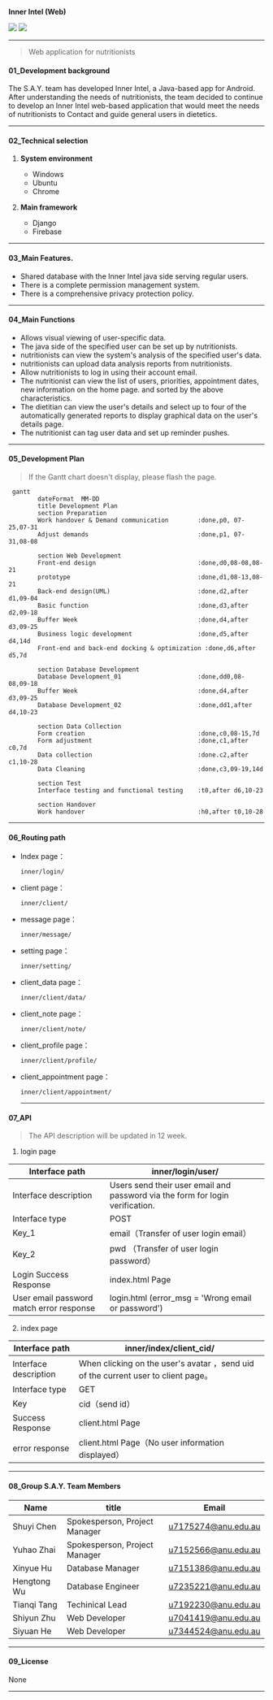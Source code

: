 **Inner Intel (Web)**

[![](https://img.shields.io/badge/InnerIntel_Web-V1.0.0-blue.svg)]()  [![](https://img.shields.io/badge/Landing_Page-URL-green.svg)](https://personalisednutrition.github.io) 

---

> Web application for nutritionists

#### 01_Development background

The S.A.Y. team has developed Inner Intel, a Java-based app for Android.
After understanding the needs of nutritionists, the team decided to continue to develop an Inner Intel web-based application that would meet the needs of nutritionists to Contact and guide general users in dietetics.

---

#### 02_Technical selection

1. **System environment**
   - Windows
   - Ubuntu
   - Chrome
   
2. **Main framework**
   - Django
   - Firebase

---

#### 03_Main Features.

- Shared database with the Inner Intel java side serving regular users.
- There is a complete permission management system.
- There is a comprehensive privacy protection policy.

---

#### 04_Main Functions

- Allows visual viewing of user-specific data.
- The java side of the specified user can be set up by nutritionists.
- nutritionists can view the system's analysis of the specified user's data.
- nutritionists can upload data analysis reports from nutritionists.
- Allow nutritionists to log in using their account email.
-  The nutritionist can view the list of users, priorities, appointment dates, new information on the home page. and sorted by the above characteristics.
- The dietitian can view the user's details and select up to four of the automatically generated reports to display graphical data on the user's details page.
- The nutritionist can tag user data and set up reminder pushes.

---



#### 05_Development Plan

> If the Gantt chart doesn't display, please flash the page.

```mermaid
 gantt 
        dateFormat  MM-DD
        title Development Plan 
        section Preparation
        Work handover & Demand communication		:done,p0, 07-25,07-31
        Adjust demands                          	:done,p1, 07-31,08-08
        
        section Web Development 
        Front-end design                        	:done,d0,08-08,08-21
        prototype                                   :done,d1,08-13,08-21
        Back-end design(UML)						:done,d2,after d1,09-04
        Basic function								:done,d3,after d2,09-18
        Buffer Week									:done,d4,after d3,09-25
        Business logic development					:done,d5,after d4,14d
        Front-end and back-end docking & optimization :done,d6,after d5,7d
        
        section Database Development 
        Database Development_01						:done,dd0,08-08,09-18
        Buffer Week									:done,d4,after d3,09-25
        Database Development_02						:done,dd1,after d4,10-23
        
        section Data Collection
        Form creation								:done,c0,08-15,7d
        Form adjustment								:done,c1,after c0,7d
        Data collection								:done.c2,after c1,10-28
        Data Cleaning								:done,c3,09-19,14d
        
        section Test
        Interface testing and functional testing 	:t0,after d6,10-23
        
        section Handover
      	Work handover								:h0,after t0,10-28
```

---



#### 06_Routing path

- Index page：

  ```
  inner/login/  
  ```

- client page：

  ```
  inner/client/  
  ```

- message page：

  ```
  inner/message/  
  ```

- setting page：

  ```
  inner/setting/  
  ```

- client_data page：

  ```
  inner/client/data/  
  ```

- client_note page：

  ```
  inner/client/note/  
  ```

- client_profile page：

  ```
  inner/client/profile/  
  ```

- client_appointment page：

  ```
  inner/client/appointment/  
  ```

  ---



#### 07_API

> The API description will be updated in 12 week.

1. login page

| Interface path                           | inner/login/user/                                            |
| ---------------------------------------- | ------------------------------------------------------------ |
| Interface description                    | Users send their user email and password via the form for login verification. |
| Interface type                           | POST                                                         |
| Key_1                                    | email（Transfer of user login email）                        |
| Key_2                                    | pwd （Transfer of user login password）                      |
| Login Success Response                   | index.html Page                                              |
| User email password match error response | login.html   (error_msg = 'Wrong email or password')         |

2. index page

| Interface path        | inner/index/client_cid/                                      |
| --------------------- | ------------------------------------------------------------ |
| Interface description | When clicking on the user's avatar ，send uid of the current user to client page。 |
| Interface type        | GET                                                          |
| Key                   | cid（send id）                                               |
| Success Response      | client.html Page                                             |
| error response        | client.html Page（No user information displayed）            |

---



#### 08_Group S.A.Y. Team Members

| Name        | title                         | Email               |
| ----------- | ----------------------------- | ------------------- |
| Shuyi Chen  | Spokesperson, Project Manager | u7175274@anu.edu.au |
| Yuhao Zhai  | Spokesperson, Project Manager | u7152566@anu.edu.au |
| Xinyue Hu   | Database Manager              | u7151386@anu.edu.au |
| Hengtong Wu | Database Engineer             | u7235221@anu.edu.au |
| Tianqi Tang | Techinical Lead               | u7192230@anu.edu.au |
| Shiyun Zhu  | Web Developer                 | u7041419@anu.edu.au |
| Siyuan He   | Web Developer                 | u7344524@anu.edu.au |

---

#### 09_License

None

---

#### 
